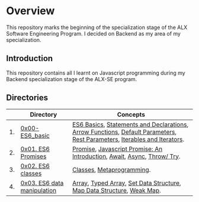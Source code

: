 <h1> Overview </h1>
This repository marks the beginning of the specialization stage of the ALX Software Engineering Program. I decided on Backend as my area of my specialization.

<h2>Introduction</h2>
This repository contains all I learnt on Javascript programming during my Backend specialization stage of the ALX-SE program.

<h2> Directories</h2>

|     | Directory                                                                                           | Concepts                                                                                                                                                                                                                                                                                                                                                                                                                                                                                                                                                                                                                                |
| --- | --------------------------------------------------------------------------------------------------- | --------------------------------------------------------------------------------------------------------------------------------------------------------------------------------------------------------------------------------------------------------------------------------------------------------------------------------------------------------------------------------------------------------------------------------------------------------------------------------------------------------------------------------------------------------------------------------------------------------------------------------------- |
| 1.  | [0x00-ES6_basic](https://github.com/m-aishah/alx-backend-javascript/tree/main/0x00-ES6_basic)       | [ES6 Basics](https://www.w3schools.com/js/js_es6.asp), [Statements and Declarations](https://developer.mozilla.org/en-US/docs/Web/JavaScript/Reference/Statements), [Arrow Functions](https://developer.mozilla.org/en-US/docs/Web/JavaScript/Reference/Functions/Arrow_functions), [Default Parameters](https://developer.mozilla.org/en-US/docs/Web/JavaScript/Reference/Functions/Default_parameters), [Rest Parameters](https://developer.mozilla.org/en-US/docs/Web/JavaScript/Reference/Functions/rest_parameters), [Iterables and Iterators](https://towardsdatascience.com/javascript-es6-iterables-and-iterators-de18b54f4d4). |
| 2.  | [0x01. ES6 Promises](https://github.com/m-aishah/alx-backend-javascript/tree/main/0x01-ES6_promise) | [Promise](https://developer.mozilla.org/en-US/docs/Web/JavaScript/Reference/Global_Objects/Promise), [Javascript Promise: An Introduction](https://web.dev/articles/promises), [Await](https://developer.mozilla.org/en-US/docs/Web/JavaScript/Reference/Operators/await), [Async](https://developer.mozilla.org/en-US/docs/Web/JavaScript/Reference/Statements/async_function), [Throw/ Try](https://developer.mozilla.org/en-US/docs/Web/JavaScript/Reference/Statements/throw).                                                                                                                                                      |
| 3.  | [0x02. ES6 classes](https://github.com/m-aishah/alx-backend-javascript/tree/main/0x02-ES6_classes)  | [Classes](https://developer.mozilla.org/en-US/docs/Web/JavaScript/Reference/Classes), [Metaprogramming](https://www.keithcirkel.co.uk/metaprogramming-in-es6-symbols/#symbolspecies).                                                                                                                                                                                                                                                                                                                                                                                                                                                   |
| 4. | [0x03. ES6 data manipulation](https://github.com/m-aishah/alx-backend-javascript/tree/main/0x03-ES6_data_manipulation) | [Array](https://developer.mozilla.org/en-US/docs/Web/JavaScript/Reference/Global_Objects/Array), [Typed Array](https://developer.mozilla.org/en-US/docs/Web/JavaScript/Guide/Typed_arrays), [Set Data Structure](https://developer.mozilla.org/en-US/docs/Web/JavaScript/Reference/Global_Objects/Set), [Map Data Structure](https://developer.mozilla.org/en-US/docs/Web/JavaScript/Reference/Global_Objects/Map), [Weak Map](https://developer.mozilla.org/en-US/docs/Web/JavaScript/Reference/Global_Objects/WeakMap). |
